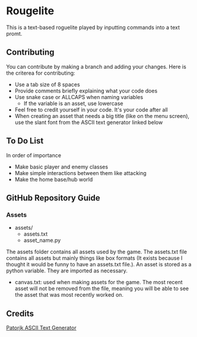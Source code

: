 # Rougelite

This is a text-based roguelite played by inputting commands into a text promt. 

## Contributing

You can contribute by making a branch and adding your changes. Here is the criterea for contributing:
- Use a tab size of 8 spaces
- Provide comments briefly explaining what your code does
- Use snake case or ALLCAPS when naming variables
    - If the variable is an asset, use lowercase
- Feel free to credit yourself in your code. It's your code after all
- When creating an asset that needs a big title (like on the menu screen), use the slant font from the ASCII text generator linked below

## To Do List

In order of importance

- Make basic player and enemy classes
- Make simple interactions between them like attacking
- Make the home base/hub world

## GitHub Repository Guide

### Assets

- assets/
  - assets.txt
  - asset_name.py

The assets folder contains all assets used by the game. The assets.txt file contains all assets but mainly things like box formats (It exists because I thought it would be funny to have an assets.txt file.).
An asset is stored as a python variable. They are imported as necessary.

- canvas.txt: used when making assets for the game. The most recent asset will not be removed from the file, meaning you will be able to see the asset that was most recently worked on.

## Credits

<a href="https://patorjk.com/software/taag/" target="_blank">Patorjk ASCII Text Generator</a>
